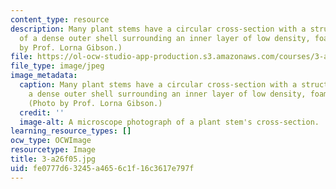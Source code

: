 ```yaml
---
content_type: resource
description: Many plant stems have a circular cross-section with a structure made
  of a dense outer shell surrounding an inner layer of low density, foam-like cells.(Photo
  by Prof. Lorna Gibson.)
file: https://ol-ocw-studio-app-production.s3.amazonaws.com/courses/3-a26-freshman-seminar-the-nature-of-engineering-fall-2005/fe0777d63245a4656c1f16c3617e797f_3-a26f05.jpg
file_type: image/jpeg
image_metadata:
  caption: Many plant stems have a circular cross-section with a structure made of
    a dense outer shell surrounding an inner layer of low density, foam-like cells.
    (Photo by Prof. Lorna Gibson.)
  credit: ''
  image-alt: A microscope photograph of a plant stem's cross-section.
learning_resource_types: []
ocw_type: OCWImage
resourcetype: Image
title: 3-a26f05.jpg
uid: fe0777d6-3245-a465-6c1f-16c3617e797f
---
```

